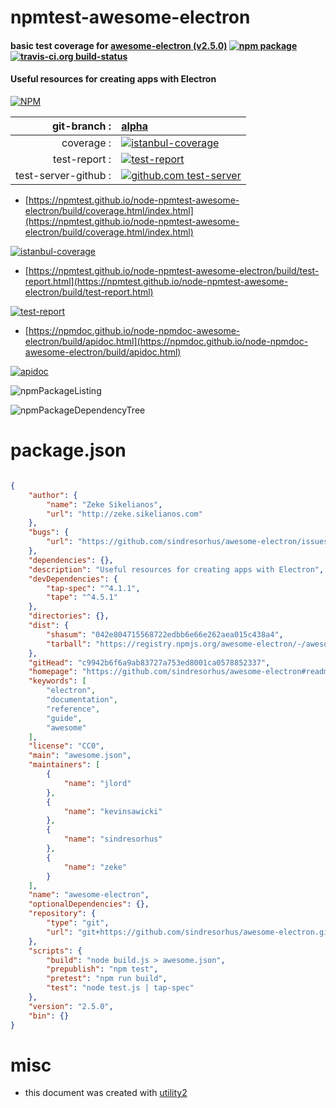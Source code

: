 # npmtest-awesome-electron

#### basic test coverage for  [awesome-electron (v2.5.0)](https://github.com/sindresorhus/awesome-electron#readme)  [![npm package](https://img.shields.io/npm/v/npmtest-awesome-electron.svg?style=flat-square)](https://www.npmjs.org/package/npmtest-awesome-electron) [![travis-ci.org build-status](https://api.travis-ci.org/npmtest/node-npmtest-awesome-electron.svg)](https://travis-ci.org/npmtest/node-npmtest-awesome-electron)

#### Useful resources for creating apps with Electron

[![NPM](https://nodei.co/npm/awesome-electron.png?downloads=true&downloadRank=true&stars=true)](https://www.npmjs.com/package/awesome-electron)

| git-branch : | [alpha](https://github.com/npmtest/node-npmtest-awesome-electron/tree/alpha)|
|--:|:--|
| coverage : | [![istanbul-coverage](https://npmtest.github.io/node-npmtest-awesome-electron/build/coverage.badge.svg)](https://npmtest.github.io/node-npmtest-awesome-electron/build/coverage.html/index.html)|
| test-report : | [![test-report](https://npmtest.github.io/node-npmtest-awesome-electron/build/test-report.badge.svg)](https://npmtest.github.io/node-npmtest-awesome-electron/build/test-report.html)|
| test-server-github : | [![github.com test-server](https://npmtest.github.io/node-npmtest-awesome-electron/GitHub-Mark-32px.png)](https://npmtest.github.io/node-npmtest-awesome-electron/build/app/index.html) | | build-artifacts : | [![build-artifacts](https://npmtest.github.io/node-npmtest-awesome-electron/glyphicons_144_folder_open.png)](https://github.com/npmtest/node-npmtest-awesome-electron/tree/gh-pages/build)|

- [https://npmtest.github.io/node-npmtest-awesome-electron/build/coverage.html/index.html](https://npmtest.github.io/node-npmtest-awesome-electron/build/coverage.html/index.html)

[![istanbul-coverage](https://npmtest.github.io/node-npmtest-awesome-electron/build/screenCapture.buildCi.browser.%252Ftmp%252Fbuild%252Fcoverage.lib.html.png)](https://npmtest.github.io/node-npmtest-awesome-electron/build/coverage.html/index.html)

- [https://npmtest.github.io/node-npmtest-awesome-electron/build/test-report.html](https://npmtest.github.io/node-npmtest-awesome-electron/build/test-report.html)

[![test-report](https://npmtest.github.io/node-npmtest-awesome-electron/build/screenCapture.buildCi.browser.%252Ftmp%252Fbuild%252Ftest-report.html.png)](https://npmtest.github.io/node-npmtest-awesome-electron/build/test-report.html)

- [https://npmdoc.github.io/node-npmdoc-awesome-electron/build/apidoc.html](https://npmdoc.github.io/node-npmdoc-awesome-electron/build/apidoc.html)

[![apidoc](https://npmdoc.github.io/node-npmdoc-awesome-electron/build/screenCapture.buildCi.browser.%252Ftmp%252Fbuild%252Fapidoc.html.png)](https://npmdoc.github.io/node-npmdoc-awesome-electron/build/apidoc.html)

![npmPackageListing](https://npmtest.github.io/node-npmtest-awesome-electron/build/screenCapture.npmPackageListing.svg)

![npmPackageDependencyTree](https://npmtest.github.io/node-npmtest-awesome-electron/build/screenCapture.npmPackageDependencyTree.svg)



# package.json

```json

{
    "author": {
        "name": "Zeke Sikelianos",
        "url": "http://zeke.sikelianos.com"
    },
    "bugs": {
        "url": "https://github.com/sindresorhus/awesome-electron/issues"
    },
    "dependencies": {},
    "description": "Useful resources for creating apps with Electron",
    "devDependencies": {
        "tap-spec": "^4.1.1",
        "tape": "^4.5.1"
    },
    "directories": {},
    "dist": {
        "shasum": "042e804715568722edbb6e66e262aea015c438a4",
        "tarball": "https://registry.npmjs.org/awesome-electron/-/awesome-electron-2.5.0.tgz"
    },
    "gitHead": "c9942b6f6a9ab83727a753ed8001ca0578852337",
    "homepage": "https://github.com/sindresorhus/awesome-electron#readme",
    "keywords": [
        "electron",
        "documentation",
        "reference",
        "guide",
        "awesome"
    ],
    "license": "CC0",
    "main": "awesome.json",
    "maintainers": [
        {
            "name": "jlord"
        },
        {
            "name": "kevinsawicki"
        },
        {
            "name": "sindresorhus"
        },
        {
            "name": "zeke"
        }
    ],
    "name": "awesome-electron",
    "optionalDependencies": {},
    "repository": {
        "type": "git",
        "url": "git+https://github.com/sindresorhus/awesome-electron.git"
    },
    "scripts": {
        "build": "node build.js > awesome.json",
        "prepublish": "npm test",
        "pretest": "npm run build",
        "test": "node test.js | tap-spec"
    },
    "version": "2.5.0",
    "bin": {}
}
```



# misc
- this document was created with [utility2](https://github.com/kaizhu256/node-utility2)
